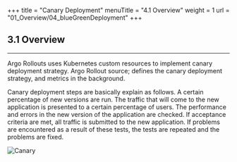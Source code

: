 +++
title = "Canary Deployment"
menuTitle = "4.1 Overview"
weight = 1
url = "01_Overview/04_blueGreenDeployment"
+++

## 3.1 Overview
-----

Argo Rollouts uses Kubernetes custom resources to implement canary deployment strategy. Argo Rollout source; defines the canary deployment strategy, and metrics in the background.

Canary deployment steps are basically explain as follows. A certain percentage of new versions are run.
The traffic that will come to the new application is presented to a certain percentage of users.
The performance and errors in the new version of the application are checked.
If acceptance criteria are met, all traffic is submitted to the new application. If problems are encountered as a result of these tests, the tests are repeated and the problems are fixed.


<img src="/images/canary.png" alt="Canary" />